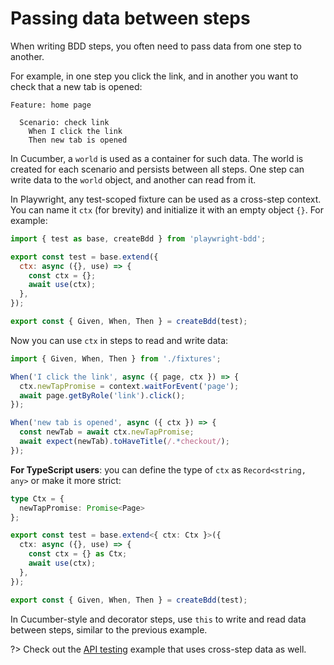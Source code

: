 # Passing data between steps

When writing BDD steps, you often need to pass data from one step to another.

For example, in one step you click the link, and in another you want to check that a new tab is opened:

```gherkin
Feature: home page

  Scenario: check link
    When I click the link
    Then new tab is opened
```

In Cucumber, a `world` is used as a container for such data. The world is created for each scenario and persists between all steps. One step can write data to the `world` object, and another can read from it.

In Playwright, any test-scoped fixture can be used as a cross-step context. You can name it `ctx` (for brevity) and initialize it with an empty object `{}`. For example:

```js
import { test as base, createBdd } from 'playwright-bdd';

export const test = base.extend({
  ctx: async ({}, use) => {
    const ctx = {};
    await use(ctx);
  },
});

export const { Given, When, Then } = createBdd(test);
```

Now you can use `ctx` in steps to read and write data:

```js
import { Given, When, Then } from './fixtures';

When('I click the link', async ({ page, ctx }) => {
  ctx.newTapPromise = context.waitForEvent('page');
  await page.getByRole('link').click();
});

When('new tab is opened', async ({ ctx }) => {
  const newTab = await ctx.newTapPromise;
  await expect(newTab).toHaveTitle(/.*checkout/);
});
```

**For TypeScript users**: you can define the type of `ctx` as `Record<string, any>` or make it more strict:

```ts
type Ctx = {
  newTapPromise: Promise<Page> 
};

export const test = base.extend<{ ctx: Ctx }>({
  ctx: async ({}, use) => {
    const ctx = {} as Ctx;
    await use(ctx);
  },
});

export const { Given, When, Then } = createBdd(test);
```

In Cucumber-style and decorator steps, use `this` to write and read data between steps, similar to the previous example.

?> Check out the [API testing](https://github.com/vitalets/playwright-bdd/tree/main/examples/api-testing) example that uses cross-step data as well.
